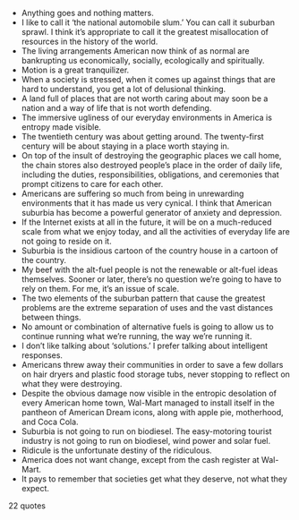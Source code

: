  - Anything goes and nothing matters.
 - I like to call it ‘the national automobile slum.’ You can call it suburban sprawl. I think it’s appropriate to call it the greatest misallocation of resources in the history of the world.
 - The living arrangements American now think of as normal are bankrupting us economically, socially, ecologically and spiritually.
 - Motion is a great tranquilizer.
 - When a society is stressed, when it comes up against things that are hard to understand, you get a lot of delusional thinking.
 - A land full of places that are not worth caring about may soon be a nation and a way of life that is not worth defending.
 - The immersive ugliness of our everyday environments in America is entropy made visible.
 - The twentieth century was about getting around. The twenty-first century will be about staying in a place worth staying in.
 - On top of the insult of destroying the geographic places we call home, the chain stores also destroyed people’s place in the order of daily life, including the duties, responsibilities, obligations, and ceremonies that prompt citizens to care for each other.
 - Americans are suffering so much from being in unrewarding environments that it has made us very cynical. I think that American suburbia has become a powerful generator of anxiety and depression.
 - If the Internet exists at all in the future, it will be on a much-reduced scale from what we enjoy today, and all the activities of everyday life are not going to reside on it.
 - Suburbia is the insidious cartoon of the country house in a cartoon of the country.
 - My beef with the alt-fuel people is not the renewable or alt-fuel ideas themselves. Sooner or later, there’s no question we’re going to have to rely on them. For me, it’s an issue of scale.
 - The two elements of the suburban pattern that cause the greatest problems are the extreme separation of uses and the vast distances between things.
 - No amount or combination of alternative fuels is going to allow us to continue running what we’re running, the way we’re running it.
 - I don’t like talking about ‘solutions.’ I prefer talking about intelligent responses.
 - Americans threw away their communities in order to save a few dollars on hair dryers and plastic food storage tubs, never stopping to reflect on what they were destroying.
 - Despite the obvious damage now visible in the entropic desolation of every American home town, Wal-Mart managed to install itself in the pantheon of American Dream icons, along with apple pie, motherhood, and Coca Cola.
 - Suburbia is not going to run on biodiesel. The easy-motoring tourist industry is not going to run on biodiesel, wind power and solar fuel.
 - Ridicule is the unfortunate destiny of the ridiculous.
 - America does not want change, except from the cash register at Wal-Mart.
 - It pays to remember that societies get what they deserve, not what they expect.

22 quotes